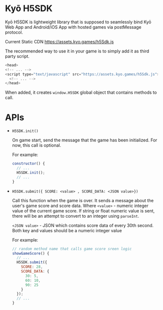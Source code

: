 # Kyō H5SDK
Kyō H5SDK is lightweight library that is supposed to seamlessly bind Kyō Web App and Android/iOS App with hosted games via postMessage protocol.

Current Static CDN https://assets.kyo.games/h5Sdk.js

The recommended way to use it in your game is to simply add it as third party script.
```js
<head>
<!-- ... -->
<script type="text/javascript" src="https://assets.kyo.games/h5Sdk.js"></script>
  <!-- ... -->
</head>
```
When added, it creates ```window.H5SDK``` global object that contains methods to call.

# APIs
* ```H5SDK.init()```
 
  On game start, send the message that the game has been initialized. For now, this call is optional.
  
  For example:
  
  ```js
  constructor() {
    // ...
    H5SDK.init();
    // ...
  }
  ```
* ```H5SDK.submit({ SCORE: <value> , SCORE_DATA: <JSON value>})```
  
  Call this function when the game is over. It sends a message about the user's game score and score data. Where ```<value>``` - numeric integer value of the current game score. 
  If string or float numeric value is sent, there will be an attempt to convert to an integer using ```parseInt```.
  
  ```<JSON value>``` - JSON which contains score data of every 30th second. Both key and values should be a numeric integer value
  
  For example:
  ```js
  // random method name that calls game score sreen logic 
  showGameScore() {
    // ...
    H5SDK.submit({ 
      SCORE: 28,
      SCORE_DATA: {
        30: 5,
        60: 10,
        90: 25
      }
    });
    // ...
  }
  ```
